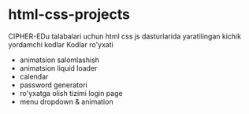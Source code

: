 # html-css-projects
CIPHER-EDu talabalari uchun html css js dasturlarida yaratilingan kichik yordamchi kodlar
Kodlar ro'yxati
- animatsion salomlashish
- animatsion liquid loader
- calendar
- password generatori 
- ro'yxatga olish tizimi login page
- menu dropdown & animation

